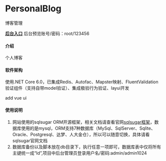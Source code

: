 # PersonalBlog
博客管理



 **[后台入口](https://localhost/Main/Login/Index)** 
后台预览账号/密码：root/123456

#### 介绍
个人博客

#### 软件架构
使用.NET Core 6.0，已集成Redis、Autofac、Mapster映射、FluentValidation验证组件（支持自带model验证）、集成极验行为验证、layui开发

add vue ui

#### 使用说明

1. 网站使用的sqlsugar ORM开源框架，相关文档请查看官网[sqlsugar框架](https://www.donet5.com/)，数据库使用的是mysql，ORM支持7种数据库（MySql、SqlServer、Sqlite、Oracle、Postgresql、达梦、人大金仓），所以可以随意切换，具体请看sqlsugar官网文档
2. 数据库备份以及脚本放在db目录下，执行任意一项即可，数据库表中仅将所有主键统一成“Id”,项目中后台管理员登录用户名/密码:admin/admin1024

